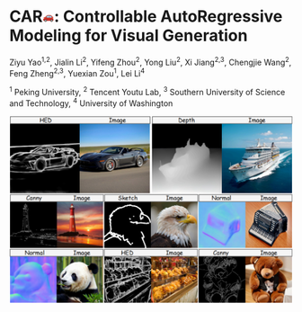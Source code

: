 <h1> CAR<img src="./docs/car.png" width="4%">: Controllable AutoRegressive Modeling for Visual Generation </h1>

Ziyu Yao<sup>1,2</sup>, Jialin Li<sup>2</sup>, Yifeng Zhou<sup>2</sup>, Yong Liu<sup>2</sup>, Xi Jiang<sup>2,3</sup>, Chengjie Wang<sup>2</sup>, Feng Zheng<sup>2,3</sup>, Yuexian Zou<sup>1</sup>, Lei Li<sup>4</sup>

<sup>1</sup> Peking University,
<sup>2</sup> Tencent Youtu Lab,
<sup>3</sup> Southern University of Science and Technology,
<sup>4</sup> University of Washington

<div align="center">
<img src="./docs/teaser.png">
</div>
